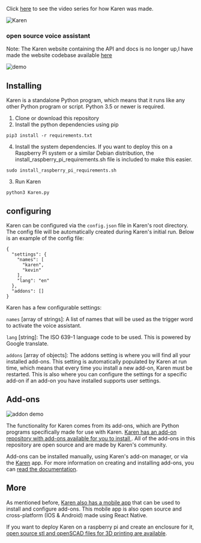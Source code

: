 Click [here](https://www.youtube.com/watch?v=VPdPOVL8c1Q&list=PL9gEr35J45czlRLHXhA3jShGG_jIrRprJ) to see the video series for how Karen was made.

![Karen](https://alfredo.lol/static/karen/img/karen_small.png)
### open source voice assistant

Note: The Karen website containing the API and docs is no longer up,I have made the website codebase available [here](https://github.com/AlfredoSequeida/KarenBackend)

![demo](https://imgur.com/skUVfLH.gif)

## Installing
Karen is a standalone Python program, which means that it runs like any other Python program or script. Python 3.5 or newer is required. 

1) Clone or download this repository
2) Install the python dependencies using pip
```
pip3 install -r requirements.txt
```
4) Install the system dependencies. If you want to deploy this on a Raspberry Pi system or a similar Debian distribution, the install_raspberry_pi_requirements.sh file is included to make this easier.
```
sudo install_raspberry_pi_requirements.sh
```
3) Run Karen
```
python3 Karen.py
```

## configuring
Karen can be configured via the `config.json` file in Karen's root directory. The config file will be automatically created during Karen's initial run. Below is an example of the config file:

```
{
  "settings": {
    "names": [
      "karen",
      "kevin"
    ],
    "lang": "en"
  },
  "addons": []
}
```
Karen has a few configurable settings:

`names` [array of strings]: A list of names that will be used as the trigger word to activate the voice assistant.

`lang` [string]: The ISO 639-1 language code to be used. This is powered by Google translate.

`addons` [array of objects]: The addons setting is where you will find all your installed add-ons. This setting is automatically populated by Karen at run time, which means that every time you install a new add-on, Karen must be restarted. This is also where you can configure the settings for a specific add-on if an add-on you have installed supports user settings. 

## Add-ons
![addon demo](https://imgur.com/kkeyhaz.gif)

The functionality for Karen comes from its add-ons, which are Python programs specifically made for use with Karen. [Karen has an add-on repository with add-ons available for you to install ](https://alfredo.lol/karen/). All of the add-ons in this repository are open source and are made by Karen's community.

Add-ons can be installed manually, using Karen's add-on manager, or via the [Karen](https://github.com/AlfredoSequeida/karen-app) app. For more information on creating and installing add-ons, you can [read the documentation](https://alfredo.lol/karen/docs/0.0.1).

## More
As mentioned before, [Karen also has a mobile app](https://github.com/AlfredoSequeida/karen-app) that can be used to install and configure add-ons. This mobile app is also open source and cross-platform (IOS & Android) made using React Native.

If you want to deploy Karen on a raspberry pi and create an enclosure for it, [open source stl and openSCAD files for 3D printing are available](https://github.com/AlfredoSequeida/karen-model).
